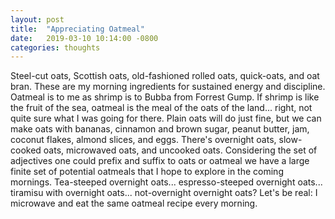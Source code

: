 ```yaml
---
layout: post
title:  "Appreciating Oatmeal"
date:   2019-03-10 10:14:00 -0800
categories: thoughts
---
```


Steel-cut oats, Scottish oats, old-fashioned rolled oats, quick-oats, and oat bran. 
These are my morning ingredients for sustained energy and discipline.
Oatmeal is to me as shrimp is to Bubba from Forrest Gump.
If shrimp is like the fruit of the sea, oatmeal is the meal of the oats of the
land... right, not quite sure what I was going for there.
Plain oats will do just fine, but we can make oats with bananas, cinnamon and brown sugar,
peanut butter, jam, coconut flakes, almond slices, and eggs.
There's overnight oats, slow-cooked oats, microwaved oats, and uncooked oats.
Considering the set of adjectives one could prefix and suffix to oats or oatmeal
we have a large finite set of potential oatmeals that I hope to explore in the
coming mornings.
Tea-steeped overnight oats... espresso-steeped overnight oats... tiramisu 
with overnight oats... not-overnight overnight oats?
Let's be real: I microwave and eat the same oatmeal recipe every morning.
